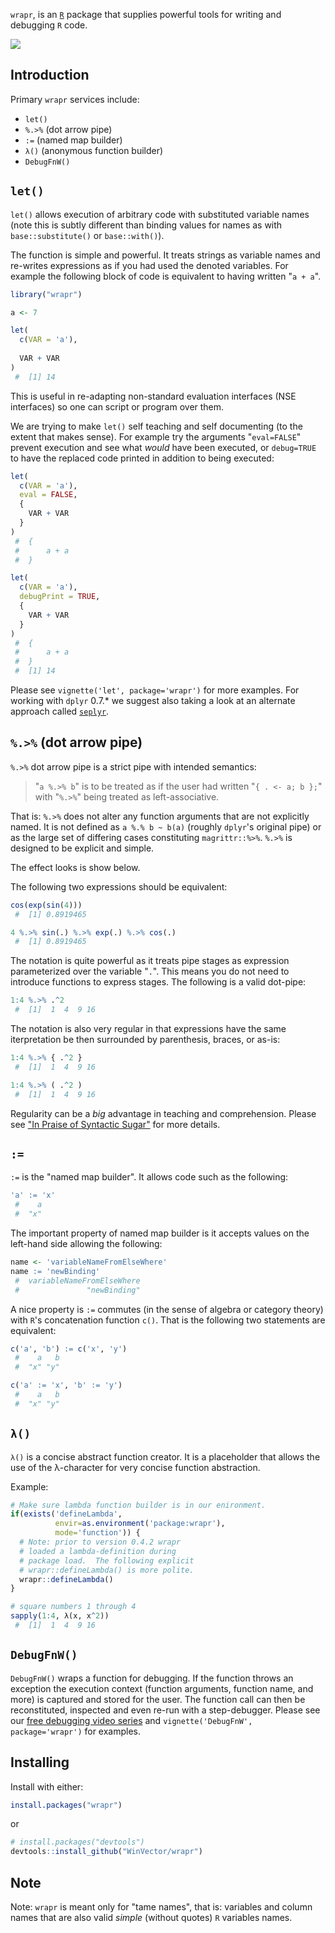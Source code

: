 
<!-- README.md is generated from README.Rmd. Please edit that file -->
`wrapr`, is an [`R`](https://cran.r-project.org) package that supplies powerful tools for writing and debugging `R` code.

![](https://github.com/WinVector/wrapr/raw/master/tools/wraprs.png)

Introduction
------------

Primary `wrapr` services include:

-   `let()`
-   `%.>%` (dot arrow pipe)
-   `:=` (named map builder)
-   `λ()` (anonymous function builder)
-   `DebugFnW()`

`let()`
-------

`let()` allows execution of arbitrary code with substituted variable names (note this is subtly different than binding values for names as with `base::substitute()` or `base::with()`).

The function is simple and powerful. It treats strings as variable names and re-writes expressions as if you had used the denoted variables. For example the following block of code is equivalent to having written "`a + a`".

``` r
library("wrapr")

a <- 7

let(
  c(VAR = 'a'),
  
  VAR + VAR
)
 #  [1] 14
```

This is useful in re-adapting non-standard evaluation interfaces (NSE interfaces) so one can script or program over them.

We are trying to make `let()` self teaching and self documenting (to the extent that makes sense). For example try the arguments "`eval=FALSE`" prevent execution and see what *would* have been executed, or `debug=TRUE` to have the replaced code printed in addition to being executed:

``` r
let(
  c(VAR = 'a'),
  eval = FALSE,
  {
    VAR + VAR
  }
)
 #  {
 #      a + a
 #  }

let(
  c(VAR = 'a'),
  debugPrint = TRUE,
  {
    VAR + VAR
  }
)
 #  {
 #      a + a
 #  }
 #  [1] 14
```

Please see `vignette('let', package='wrapr')` for more examples. For working with `dplyr` 0.7.\* we suggest also taking a look at an alternate approach called [`seplyr`](https://github.com/WinVector/seplyr/blob/master/README.md).

`%.>%` (dot arrow pipe)
-----------------------

`%.>%` dot arrow pipe is a strict pipe with intended semantics:

> "`a %.>% b`" is to be treated as if the user had written "`{ . <- a; b };`" with "`%.>%`" being treated as left-associative.

That is: `%.>%` does not alter any function arguments that are not explicitly named. It is not defined as `a %.% b ~ b(a)` (roughly `dplyr`'s original pipe) or as the large set of differing cases constituting `magrittr::%>%`. `%.>%` is designed to be explicit and simple.

The effect looks is show below.

The following two expressions should be equivalent:

``` r
cos(exp(sin(4)))
 #  [1] 0.8919465

4 %.>% sin(.) %.>% exp(.) %.>% cos(.)
 #  [1] 0.8919465
```

The notation is quite powerful as it treats pipe stages as expression parameterized over the variable "`.`". This means you do not need to introduce functions to express stages. The following is a valid dot-pipe:

``` r
1:4 %.>% .^2 
 #  [1]  1  4  9 16
```

The notation is also very regular in that expressions have the same iterpretation be then surrounded by parenthesis, braces, or as-is:

``` r
1:4 %.>% { .^2 } 
 #  [1]  1  4  9 16

1:4 %.>% ( .^2 )
 #  [1]  1  4  9 16
```

Regularity can be a *big* advantage in teaching and comprehension. Please see ["In Praise of Syntactic Sugar"](http://www.win-vector.com/blog/2017/07/in-praise-of-syntactic-sugar/) for more details.

`:=`
----

`:=` is the "named map builder". It allows code such as the following:

``` r
'a' := 'x'
 #    a 
 #  "x"
```

The important property of named map builder is it accepts values on the left-hand side allowing the following:

``` r
name <- 'variableNameFromElseWhere'
name := 'newBinding'
 #  variableNameFromElseWhere 
 #               "newBinding"
```

A nice property is `:=` commutes (in the sense of algebra or category theory) with `R`'s concatenation function `c()`. That is the following two statements are equivalent:

``` r
c('a', 'b') := c('x', 'y')
 #    a   b 
 #  "x" "y"

c('a' := 'x', 'b' := 'y')
 #    a   b 
 #  "x" "y"
```

`λ()`
-----

`λ()` is a concise abstract function creator. It is a placeholder that allows the use of the λ-character for very concise function abstraction.

Example:

``` r
# Make sure lambda function builder is in our enironment.
if(exists('defineLambda', 
          envir=as.environment('package:wrapr'), 
          mode='function')) {
  # Note: prior to version 0.4.2 wrapr
  # loaded a lambda-definition during
  # package load.  The following explicit 
  # wrapr::defineLambda() is more polite.
  wrapr::defineLambda() 
}

# square numbers 1 through 4
sapply(1:4, λ(x, x^2))
 #  [1]  1  4  9 16
```

`DebugFnW()`
------------

`DebugFnW()` wraps a function for debugging. If the function throws an exception the execution context (function arguments, function name, and more) is captured and stored for the user. The function call can then be reconstituted, inspected and even re-run with a step-debugger. Please see our [free debugging video series](https://youtu.be/-P9UzQuJSH8?list=PLAKBwakacHbQT51nPHex1on3YNCCmggZA) and `vignette('DebugFnW', package='wrapr')` for examples.

Installing
----------

Install with either:

``` r
install.packages("wrapr")
```

or

``` r
# install.packages("devtools")
devtools::install_github("WinVector/wrapr")
```

Note
----

Note: `wrapr` is meant only for "tame names", that is: variables and column names that are also valid *simple* (without quotes) `R` variables names.
